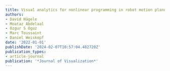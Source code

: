 ```yaml
---
title: Visual analytics for nonlinear programming in robot motion planning
authors:
- David Hägele
- Moataz Abdelaal
- Ozgur S Oguz
- Marc Toussaint
- Daniel Weiskopf
date: '2022-01-01'
publishDate: '2024-02-07T10:57:04.482720Z'
publication_types:
- article-journal
publication: '*Journal of Visualization*'
---
```

